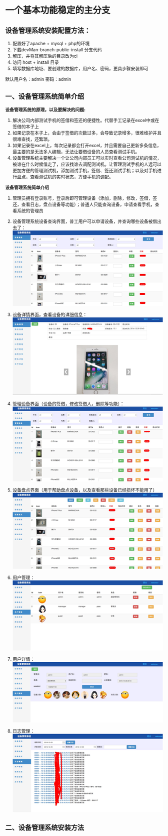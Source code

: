 # 一个基本功能稳定的主分支 


## 设备管理系统安装配置方法：

1. 配置好了apache + mysql + php的环境
2. 下载devMan-branch-public-install 分支代码
3. 解压，并将其解压后的目录改为ci
4. 访问 host + install 目录
5. 填写数据库地址、要创建的数据库，用户名、密码，更具步骤安装即可

默认用户名：admin
密码：admin

## 一、设备管理系统简单介绍
<b>设备管理系统的原理，以及要解决的问题:</b><br>

1. 解决公司内部测试手机的签借和签还的便捷性。代替手工记录在excel中或在签借的本子上
2. 如果记录在本子上，会由于签借的次数过多，会导致记录增多，很难维护并且很难查找，还繁琐。
3. 如果记录在excel上，每次记录都会打开excel，并且需要自己更新多条信息，最主要的是无法多人编辑，无法让要借设备的人员查看测试手机。
4. 设备管理系统主要解决一个让公司内部员工可以实时查看公司测试机的情况，被谁在什么时候借走了，应该找谁去调配测试机。让管理测试手机的人远可以更加方便的管理测试机，添加测试手机，签借、签还测试手机；以及对手机进行盘点，查看测试机的实时状态，方便手机的调配。

<b>设备管理系统简单介绍</b>

1. 管理员拥有登录账号，登录后即可管理设备（添加，删除，修改，签借，签还，查看日志，盘点设备等功能）；普通人只能查询设备，申请查看手机，查看系统的管理员
2. 设备管理系统设备查询界面，普工用户可以申请设备，并查询哪些设备被借出去了：
![图片加载失败](/temp/设备查询.png)

3. 设备详情界面，查看设备的详细信息：
![图片加载失败](/temp/设备详情.png)

4. 管理设备界面（设备的签借，修改签借人，删除等功能）：
![图片加载失败](/temp/管理设备.png)

5. 设备盘点界面（用于帮助盘点设备，以及查看那些设备已经损坏不能用了）
![图片加载失败](/temp/设备盘点.png)

6. 用户管理：
![图片加载失败](/temp/用户管理.png)

7. 用户详情：
![图片加载失败](/temp/用户详情.png)

8. 日志管理：
![图片加载失败](/temp/日志管理.png)
## 二、设备管理系统安装方法

